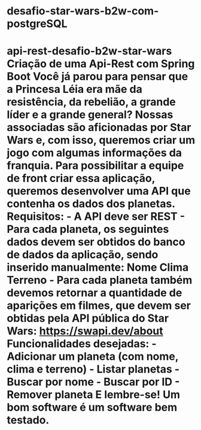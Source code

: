 # desafio-star-wars-b2w-com-postgreSQL
# api-rest-desafio-b2w-star-wars Criação de uma Api-Rest com Spring Boot  Você já parou para pensar que a Princesa Léia era mãe da resistência, da rebelião, a grande líder e a grande general?     Nossas associadas são aficionadas por Star Wars e, com isso, queremos criar um jogo com algumas informações da franquia.     Para possibilitar a equipe de front criar essa aplicação, queremos desenvolver uma API que contenha os dados dos planetas.      Requisitos:  - A API deve ser REST  - Para cada planeta, os seguintes dados devem ser obtidos do banco de dados da aplicação, sendo inserido manualmente:  Nome Clima Terreno    - Para cada planeta também devemos retornar a quantidade de aparições em filmes, que devem ser obtidas pela API pública do Star Wars: https://swapi.dev/about     Funcionalidades desejadas:      - Adicionar um planeta (com nome, clima e terreno)  - Listar planetas  - Buscar por nome  - Buscar por ID  - Remover planeta        E lembre-se! Um bom software é um software bem testado.
